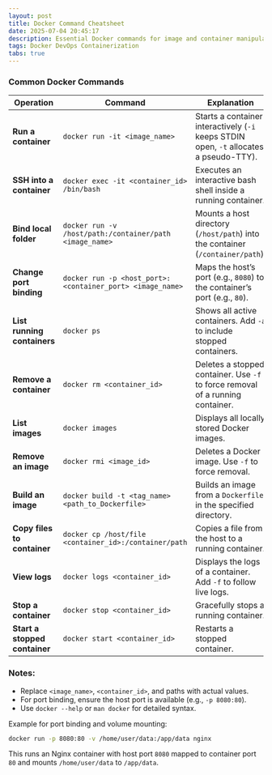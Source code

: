```yaml
---
layout: post  
title: Docker Command Cheatsheet  
date: 2025-07-04 20:45:17  
description: Essential Docker commands for image and container manipulation.  
tags: Docker DevOps Containerization  
tabs: true  
---
```


### Common Docker Commands  

| **Operation**               | **Command**                                                                 | **Explanation**                                                                 |
|-----------------------------|-----------------------------------------------------------------------------|---------------------------------------------------------------------------------|
| **Run a container**         | `docker run -it <image_name>`                                               | Starts a container interactively (`-i` keeps STDIN open, `-t` allocates a pseudo-TTY). |
| **SSH into a container**    | `docker exec -it <container_id> /bin/bash`                                  | Executes an interactive bash shell inside a running container.                  |
| **Bind local folder**       | `docker run -v /host/path:/container/path <image_name>`                     | Mounts a host directory (`/host/path`) into the container (`/container/path`).  |
| **Change port binding**     | `docker run -p <host_port>:<container_port> <image_name>`                   | Maps the host’s port (e.g., `8080`) to the container’s port (e.g., `80`).      |
| **List running containers** | `docker ps`                                                                | Shows all active containers. Add `-a` to include stopped containers.            |
| **Remove a container**      | `docker rm <container_id>`                                                  | Deletes a stopped container. Use `-f` to force removal of a running container.  |
| **List images**             | `docker images`                                                            | Displays all locally stored Docker images.                                      |
| **Remove an image**         | `docker rmi <image_id>`                                                     | Deletes a Docker image. Use `-f` to force removal.                              |
| **Build an image**          | `docker build -t <tag_name> <path_to_Dockerfile>`                          | Builds an image from a `Dockerfile` in the specified directory.                 |
| **Copy files to container** | `docker cp /host/file <container_id>:/container/path`                       | Copies a file from the host to a running container.                             |
| **View logs**               | `docker logs <container_id>`                                                | Displays the logs of a container. Add `-f` to follow live logs.                 |
| **Stop a container**        | `docker stop <container_id>`                                                | Gracefully stops a running container.                                           |
| **Start a stopped container** | `docker start <container_id>`                                             | Restarts a stopped container.                                                   |

### Notes:  
- Replace `<image_name>`, `<container_id>`, and paths with actual values.  
- For port binding, ensure the host port is available (e.g., `-p 8080:80`).  
- Use `docker --help` or `man docker` for detailed syntax.  

Example for port binding and volume mounting:  
```bash
docker run -p 8080:80 -v /home/user/data:/app/data nginx
```  
This runs an Nginx container with host port `8080` mapped to container port `80` and mounts `/home/user/data` to `/app/data`.